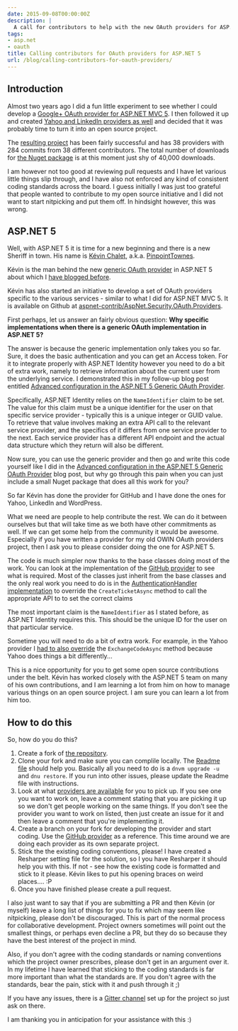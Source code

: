 ```yaml
---
date: 2015-09-08T00:00:00Z
description: |
  A call for contributors to help with the new OAuth providers for ASP.NET 5
tags:
- asp.net
- oauth
title: Calling contributors for OAuth providers for ASP.NET 5
url: /blog/calling-contributors-for-oauth-providers/
---
```


## Introduction

Almost two years ago I did a fun little experiment to see whether I could develop a [Google+ OAuth provider for ASP.NET MVC 5](http://www.jerriepelser.com/blog/google-oauth-sign-asp-net-identity). I then followed it up and created [Yahoo and LinkedIn providers as well](http://www.jerriepelser.com/blog/introducing-the-yahoo-linkedin-oauth-security-providers-for-owin) and decided that it was probably time to turn it into an open source project.

The [resulting project](https://github.com/RockstarLabs/OwinOAuthProviders) has been fairly successful and has 38 providers with 284 commits from 38 different contributors. The total number of downloads for [the Nuget package](https://www.nuget.org/packages/owin.security.providers) is at this moment just shy of 40,000 downloads.

I am however not too good at reviewing pull requests and I have let various little things slip through, and I have also not enforced any kind of consistent coding standards across the board. I guess initially I was just too grateful that people wanted to contribute to my open source initiative and I did not want to start nitpicking and put them off. In hindsight however, this was wrong.  

## ASP.NET 5

Well, with ASP.NET 5 it is time for a new beginning and there is a new Sheriff in town. His name is [Kévin Chalet](https://twitter.com/PinpointTownes), a.k.a. [PinpointTownes](https://github.com/PinpointTownes).

Kévin is the man behind the new [generic OAuth provider](https://github.com/aspnet/Security/tree/dev/src/Microsoft.AspNet.Authentication.OAuth) in ASP.NET 5 about which I [have blogged before](http://www.jerriepelser.com/blog/advanced-configuration-in-the-aspnet5-generic-oauth-provider). 

Kévin has also started an initiative to develop a set of OAuth providers specific to the various services - similar to what I did for ASP.NET MVC 5. It is available on Github at [aspnet-contrib/AspNet.Security.OAuth.Providers](https://github.com/aspnet-contrib/AspNet.Security.OAuth.Providers).

First perhaps, let us answer an fairly obvious question: **Why specific implementations when there is a generic OAuth implementation in ASP.NET 5?**

The answer is because the generic implementation only takes you so far. Sure, it does the basic authentication and you can get an Access token. For it to integrate properly with ASP.NET Identity however you need to do a bit of extra work, namely to retrieve information about the current user from the underlying service. I demonstrated this in my follow-up blog post entitled [Advanced configuration in the ASP.NET 5 Generic OAuth Provider](http://www.jerriepelser.com/blog/advanced-configuration-in-the-aspnet5-generic-oauth-provider).

Specifically, ASP.NET Identity relies on the `NameIdentifier` claim to be set. The value for this claim must be a unique identifier for the user on that specific service provider - typically this is a unique integer or GUID value. To retrieve that value involves making an extra API call to the relevant service provider, and the specifics of it differs from one service provider to the next. Each service provider has a different API endpoint and the actual data structure which they return will also be different. 

Now sure, you can use the generic provider and then go and write this code yourself like I did in the [Advanced configuration in the ASP.NET 5 Generic OAuth Provider](http://www.jerriepelser.com/blog/advanced-configuration-in-the-aspnet5-generic-oauth-provider) blog post, but why go through this pain when you can just include a small Nuget package that does all this work for you?

So far Kévin has done the provider for GitHub and I have done the ones for Yahoo, LinkedIn and WordPress. 

What we need are people to help contribute the rest. We can do it between ourselves but that will take time as we both have other commitments as well. If we can get some help from the community it would be awesome. Especially if you have written a provider for my old OWIN OAuth providers project, then I ask you to please consider doing the one for ASP.NET 5.

The code is much simpler now thanks to the base classes doing most of the work. You can look at the implementation of the [GitHub provider](https://github.com/aspnet-contrib/AspNet.Security.OAuth.Providers/tree/dev/src/AspNet.Security.OAuth.GitHub) to see what is required. Most of the classes just inherit from the base classes and the only real work you need to do is  in the [AuthenticationHandler implementation](https://github.com/aspnet-contrib/AspNet.Security.OAuth.Providers/blob/dev/src/AspNet.Security.OAuth.GitHub/GitHubAuthenticationHandler.cs) to override the `CreateTicketAsync` method to call the appropriate API to to set the correct claims

The most important claim is the `NameIdentifier` as I stated before, as ASP.NET Identity requires this. This should be the unique ID for the user on that particular service.

Sometime you will need to do a bit of extra work. For example, in the Yahoo provider I [had to also override](https://github.com/aspnet-contrib/AspNet.Security.OAuth.Providers/blob/dev/src/AspNet.Security.OAuth.Yahoo/YahooAuthenticationHandler.cs) the `ExchangeCodeAsync` method because Yahoo does things a bit differently...  

This is a nice opportunity for you to get some open source contributions under the belt. Kévin has worked closely with the ASP.NET 5 team on many of his own contributions, and I am learning a lot from him on how to manage various things on an open source project. I am sure you can learn a lot from him too.

## How to do this

So, how do you do this? 

1. Create a fork of [the repository](https://github.com/aspnet-contrib/AspNet.Security.OAuth.Providers). 
2. Clone your fork and make sure you can complile locally. The [Readme file](https://github.com/aspnet-contrib/AspNet.Security.OAuth.Providers/blob/dev/README.md) should help you. Basically all you need to do is a `dnvm upgrade -u` and `dnu restore`. If you run into other issues, please update the Readme file with instructions.
3. Look at what [providers are available](https://github.com/aspnet-contrib/AspNet.Security.OAuth.Providers/issues) for you to pick up. If you see one you want to work on, leave a comment stating that you are picking it up so we don't get people working on the same things. If you don't see the provider you want to work on listed, then just create an issue for it and then leave a comment that you're implementing it.  
4. Create a branch on your fork for developing the provider and start coding. Use the [GitHub provider](https://github.com/aspnet-contrib/AspNet.Security.OAuth.Providers/tree/dev/src/AspNet.Security.OAuth.GitHub) as a reference. This time around we are doing each provider as its own separate project.
5. Stick the the existing coding conventions, please! I have created a Resharper setting file for the solution, so I you have Resharper it should help you with this. If not - see how the existing code is formatted and stick to it please. Kévin likes to put his opening braces on weird places.... :P
6. Once you have finished please create a pull request.  

I also just want to say that if you are submitting a PR and then Kévin (or myself) leave a long list of things for you to fix which may seem like nitpicking, please don't be discouraged. This is part of the normal process for collaborative development. Project owners sometimes will point out the smallest things, or perhaps even decline a PR, but they do so because they have the best interest of the project in mind.

Also, if you don't agree with the coding standards or naming conventions which the project owner prescribes, please don't get in an argument over it. In my lifetime I have learned that sticking to the coding standards is far more important than what the standards are. If you don't agree with the standards, bear the pain, stick with it and push through it ;)   

If you have any issues, there is a [Gitter channel](https://gitter.im/aspnet-contrib/AspNet.Security.OAuth.Providers) set up for the project so just ask on there.

I am thanking you in anticipation for your assistance with this :)